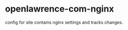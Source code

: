 openlawrence-com-nginx
======================

config for site
contains nginx settings and tracks changes.
